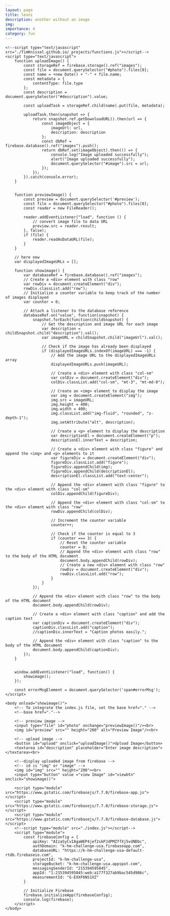 ```yaml
---
layout: page
title: leoni
description: another without an image
img:
importance: 4
category: fun
---
```


<html>
    <head>
        <!--base href="."-->
        <title>Firebase Image Upload using HTML and JavaScript</title>
        <!--link rel="stylesheet" type="text/css" href="./style.css"-->
        <style>
            #photo{
                margin-top: 200px;
                margin-left: 450px;
            }
            #preview{
                margin-top: 20px;
                margin-left: 450px;
            }
            #upload{
                margin-top: 20px;
                margin-left: 450px;
            }
            #img{
                margin-top: 20px;
                margin-left: 450px;
            }
            #viewbtn{
                margin-top: 20px;
                margin-left: 450px;
            }
        </style>
    </head>

    <!--script type="text/javascript" src="./TimKnissel.github.io/_projects/functions.js"></script-->
    <script type="text/javascript">
        function uploadImage() {
            const storageRef = firebase.storage().ref("images");
            const file = document.querySelector("#photo").files[0];
            const name = +new Date() + "-" + file.name;
            const metadata = {
                contentType: file.type
            };
            const description = document.querySelector("#description").value;

            const uploadTask = storageRef.child(name).put(file, metadata);

            uploadTask.then(snapshot => {
                return snapshot.ref.getDownloadURL().then(url => {
                    const imageObject = {
                        imageUrl: url,
                        description: description
                    };
                    const dbRef = firebase.database().ref("images").push();
                    return dbRef.set(imageObject).then(() => {
                        console.log("Image uploaded successfully");
                        alert("Image uploaded successfully");
                        document.querySelector("#image").src = url;
                    });
                });
            }).catch(console.error);
        }


        function previewImage() {
            const preview = document.querySelector('#preview');
            const file = document.querySelector("#photo").files[0];
            const reader = new FileReader();

            reader.addEventListener("load", function () {
                // convert image file to data URL
                preview.src = reader.result;
            }, false);
            if (file) {
                reader.readAsDataURL(file);
            }
        }

        // here new
        var displayedImageURLs = [];

        function showimage() {
            var databaseRef = firebase.database().ref("images");
            // Create a <div> element with class "row"
            var rowDiv = document.createElement("div");
            rowDiv.classList.add("row");
            // Initialize a counter variable to keep track of the number of images displayed
            var counter = 0;

            // Attach a listener to the database reference
            databaseRef.on("value", function(snapshot) {
                snapshot.forEach(function(childSnapshot) {
                    // Get the description and image URL for each image
                    var description = childSnapshot.child("description").val();
                    var imageURL = childSnapshot.child("imageUrl").val();

                    // Check if the image has already been displayed
                    if (displayedImageURLs.indexOf(imageURL) === -1) {
                        // Add the image URL to the displayedImageURLs array
                        displayedImageURLs.push(imageURL);

                        // Create a <div> element with class "col-sm"
                        var colDiv = document.createElement("div");
                        colDiv.classList.add("col-sm", "mt-3", "mt-md-0");

                        // Create an <img> element to display the image
                        var img = document.createElement("img");
                        img.src = imageURL;
                        img.height = 400;
                        img.width = 400;
                        img.classList.add("img-fluid", "rounded", "z-depth-1");
                        img.setAttribute("alt", description);

                        // Create a <p> element to display the description
                        var descriptionEl = document.createElement("p");
                        descriptionEl.innerText = description;

                        // Create a <div> element with class "figure" and append the <img> and <p> elements to it
                        var figureDiv = document.createElement("div");
                        figureDiv.classList.add("figure");
                        figureDiv.appendChild(img);
                        figureDiv.appendChild(descriptionEl);
                        descriptionEl.classList.add("text-center");

                        // Append the <div> element with class "figure" to the <div> element with class "col-sm"
                        colDiv.appendChild(figureDiv);

                        // Append the <div> element with class "col-sm" to the <div> element with class "row"
                        rowDiv.appendChild(colDiv);

                        // Increment the counter variable
                        counter++;

                        // Check if the counter is equal to 3
                        if (counter === 3) {
                            // Reset the counter variable
                            counter = 0;
                            // Append the <div> element with class "row" to the body of the HTML document
                            document.body.appendChild(rowDiv);
                            // Create a new <div> element with class "row"
                            rowDiv = document.createElement("div");
                            rowDiv.classList.add("row");
                        }
                    }
                });

                // Append the <div> element with class "row" to the body of the HTML document
                document.body.appendChild(rowDiv);

                // Create a <div> element with class "caption" and add the caption text
                var captionDiv = document.createElement("div");
                captionDiv.classList.add("caption");
                //captionDiv.innerText = "Caption photos easily.";

                // Append the <div> element with class "caption" to the body of the HTML document
                document.body.appendChild(captionDiv);
            });
        }

        
        window.addEventListener("load", function() {
            showimage();
        });

        const errorMsgElement = document.querySelector('span#errorMsg');
    </script>

    <body onload="showimage()">
        <!-- To integrate the index.js file, set the base href="." -->
        <!--base href="."-->

        <!-- preview image -->
        <input type="file" id="photo" onchange="previewImage()"/><br>
        <img id="preview" src="" height="200" alt="Preview Image"/><br>

        <!-- upload image -->
        <button id="upload" onclick="uploadImage()">Upload Image</button>
        <textarea id="description" placeholder="Enter image description"></textarea><br>

        <!--display uploaded image from firebase -->
        <!-- id is "img" or "image" -->
        <img id="img" src="" height="200"><br>
        <input type="button" value ="view Image" id="viewbtn" onclick="showimage()">        

        <script type="module" src="https://www.gstatic.com/firebasejs/7.7.0/firebase-app.js"></script>
        <script type="module" src="https://www.gstatic.com/firebasejs/7.7.0/firebase-storage.js"></script>
        <script type="module" src="https://www.gstatic.com/firebasejs/7.7.0/firebase-database.js"></script>
        <!--script type="module" src="./index.js"></script-->
        <script type="module">
            const firebaseConfig = {
                apiKey: "AIzaSyCvIAgaWEP4jef2skPJdPMZffXj5vdNDbc",
                authDomain: "k-hm-challenge-usa.firebaseapp.com",
                databaseURL: "https://k-hm-challenge-usa-default-rtdb.firebaseio.com",
                projectId: "k-hm-challenge-usa",
                storageBucket: "k-hm-challenge-usa.appspot.com",
                messagingSenderId: "215394595845",
                appId: "1:215394595845:web:a177f327ab9bac545d986c",
                measurementId: "G-EXXF6NS1XZ"
            }

            // Initialize Firebase
            firebase.initializeApp(firebaseConfig);
            console.log(firebase);
        </script>
    </body>
</html>

